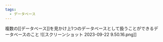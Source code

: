```yaml
---
tags:
  - データベース
---
```

複数の[[データベース]]を見かけ上1つのデータベースとして扱うことができるデータベースのこと
![[スクリーンショット 2023-09-22 9.50.16.png]]